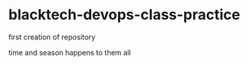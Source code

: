# blacktech-devops-class-practice
first creation of repository 

time and season happens to them all

